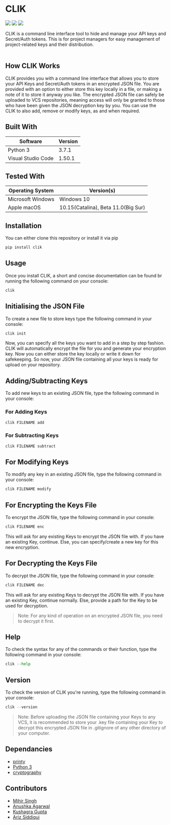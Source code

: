 # CLIK
![](https://img.shields.io/github/forks/MLSA-SRM/Project-CLIK?style=for-the-badge)
![](https://img.shields.io/github/stars/MLSA-SRM/Project-CLIK?color=purple&style=for-the-badge)
![](https://img.shields.io/badge/contributors-4-orange.svg?style=for-the-badge)

CLIK is a command line interface tool to hide and manage your API keys and Secret/Auth tokens.
This is for project managers for easy management of project-related keys and their distribution.
<br><br>
## How CLIK Works
CLIK provides you with a command line interface that allows you to store your API Keys and Secret/Auth tokens in an encrypted JSON file.
You are provided with an option to either store this key locally in a file, or making a note of it to store it anyway you like.
The encrypted JSON file can safely be uploaded to VCS repositories, meaning access will only be granted to those who have been given the JSON decryption key by you.
You can use the CLIK to also add, remove or modify keys, as and when required.
## Built With
| Software | Version |
|----------|---------|
| Python 3 | 3.7.1 |
| Visual Studio Code| 1.50.1|

## Tested With
| Operating System | Version(s) |
|----------|-------------|
| Microsoft Windows | Windows 10 |
| Apple macOS | 10.15(Catalina), Beta 11.0(Big Sur) |

## Installation
You can either clone this repository or install it via pip
```python
pip install clik
```

## Usage
Once you install CLIK, a short and concise documentation can be found br running the following command on your console:
```python
clik
```
## Initialising the JSON File
To create a new file to store keys type the following command in your console:
```python
clik init
```
Now, you can specify all the keys you want to add in a step by step fashion.
CLIK will automatically encrypt the file for you and generate your encryption key.
Now you can either store the key locally or write it down for safekeeping.
So now, your JSON file containing all your keys is ready for upload on your repository.
## Adding/Subtracting Keys
To add new keys to an existing JSON file, type the following command in your console:
<br>
### For Adding Keys
```python
clik FILENAME add
```

### For Subtracting Keys
```python
clik FILENAME subtract
```
## For Modifying Keys
To modify any key in an existing JSON file, type the following command in your console:
```python
clik FILENAME modify
```
## For Encrypting the Keys File
To encrypt the JSON file, type the following command in your console:
```python
clik FILENAME enc
```
This will ask for any existing Keys to encrypt the JSON file with. If you have an existing Key,
 continue. Else, you can specify/create a new key for this new encryption.

 ## For Decrypting the Keys File
 To decrypt the JSON file, type the following command in your console:
 ```python
 clik FILENAME dec
 ```
This will ask for any existing Keys to decrypt the JSON file with. If you have an existing Key,
continue normally. Else, provide a path for the Key to be used for decryption.

> Note: For any kind of operation on an encrypted JSON file, you need to decrypt it first.

## Help
To check the syntax for any of the commands or their function, type the following command in your console:
```python
clik --help
```

## Version
To check the version of CLIK you're running, type the following command in your console:
```python
clik --version
```
> Note: Before uploading the JSON file containing your Keys to any VCS, it is recommended to store your .key file containing your Key to decrypt this encrypted JSON file in .gitignore of any other directory of your computer.

## Dependancies
* [printy](https://github.com/edraobdu/printy)
* [Python 3](https://python.org/)
* [cryptography](https://github.com/pyca/cryptography)

## Contributors
* [Mihir Singh](https://github.com/mihirs16)
* [Anushka Agarwal](https://github.com/anushka17agarwal)
* [Kushagra Gupta](https://github.com/KG-1510)
* [Ariz Siddiqui](https://github.com/arizsiddiqui)

